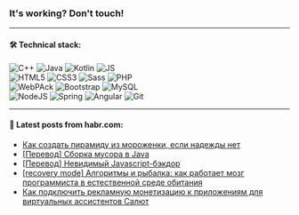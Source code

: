 ### It's working? Don't touch!

---

#### 🛠️ Technical stack:

![C++](https://img.shields.io/badge/C++-informational?logo=c%2B%2B&style=flat&logoColor=white&color=9C033A)
![Java](https://img.shields.io/badge/Java-informational?logo=java&style=flat&logoColor=white&color=007396)
![Kotlin](https://img.shields.io/badge/Kotlin-informational?logo=Kotlin&style=flat&logoColor=white&color=0095D5)
![JS](https://img.shields.io/badge/JS-informational?logo=javaScript&style=flat&logoColor=black&color=F7Df1E) <br>
![HTML5](https://img.shields.io/badge/HTML5-informational?logo=html5&style=flat&logoColor=white&color=E34F26)
![CSS3](https://img.shields.io/badge/CSS3-informational?logo=css3&style=flat&logoColor=white&color=157286)
![Sass](https://img.shields.io/badge/Saas-informational?logo=sass&style=flat&logoColor=white&color=hotpink)
![PHP](https://img.shields.io/badge/PHP-informational?logo=php&style=flat&logoColor=white&color=777BB4) <br>
![WebPAck](https://img.shields.io/badge/WebPack-informational?logo=webPack&style=flat&logoColor=white&color=FF6F00)
![Bootstrap](https://img.shields.io/badge/Bootstrap-informational?logo=Bootstrap&style=flat&logoColor=white&color=7952B3)
![MySQL](https://img.shields.io/badge/MySQL-informational?logo=MySQL&style=flat&logoColor=white&color=00f) <br>
![NodeJS](https://img.shields.io/badge/NodeJS-informational?logo=node.js&style=flat&logoColor=white&color=43853D)
![Spring](https://img.shields.io/badge/Spring-informational?logo=Spring&style=flat&logoColor=white&color=0A9EDC)
![Angular](https://img.shields.io/badge/Vue-informational?logo=vue.js&style=flat&logoColor=white&color=red)
![Git](https://img.shields.io/badge/Git-informational?logo=git&style=flat&logoColor=white&color=darkorange)

___

#### 💬 Latest posts from habr.com:

<!-- BLOG-POST-LIST:START -->
- [Как создать пирамиду из мороженки, если надежды нет](https://habr.com/ru/post/658183/?utm_source=habrahabr&utm_medium=rss&utm_campaign=658183)
- [[Перевод] Сборка мусора в Java](https://habr.com/ru/post/658219/?utm_source=habrahabr&utm_medium=rss&utm_campaign=658219)
- [[Перевод] Невидимый Javascript-бэкдор](https://habr.com/ru/post/658197/?utm_source=habrahabr&utm_medium=rss&utm_campaign=658197)
- [[recovery mode] Алгоритмы и рыбалка: как работает мозг программиста в естественной среде обитания](https://habr.com/ru/post/657689/?utm_source=habrahabr&utm_medium=rss&utm_campaign=657689)
- [Как подключить рекламную монетизацию к приложениям для виртуальных ассистентов Салют](https://habr.com/ru/post/658149/?utm_source=habrahabr&utm_medium=rss&utm_campaign=658149)
<!-- BLOG-POST-LIST:END -->
